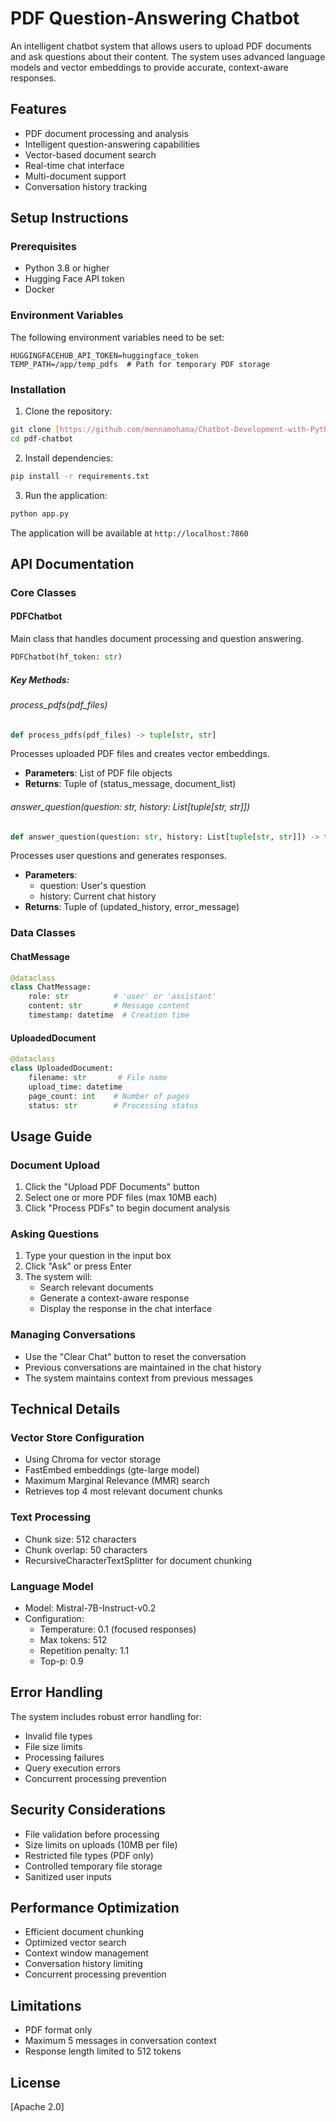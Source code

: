 # PDF Question-Answering Chatbot
An intelligent chatbot system that allows users to upload PDF documents and ask questions about their content. The system uses advanced language models and vector embeddings to provide accurate, context-aware responses.

## Features
- PDF document processing and analysis
- Intelligent question-answering capabilities
- Vector-based document search
- Real-time chat interface
- Multi-document support
- Conversation history tracking

## Setup Instructions

### Prerequisites
- Python 3.8 or higher
- Hugging Face API token
- Docker 

### Environment Variables
The following environment variables need to be set:
```
HUGGINGFACEHUB_API_TOKEN=huggingface_token
TEMP_PATH=/app/temp_pdfs  # Path for temporary PDF storage
```

### Installation

1. Clone the repository:
```bash
git clone [https://github.com/mennamohama/Chatbot-Development-with-Python/tree/main]
cd pdf-chatbot
```

2. Install dependencies:
```bash
pip install -r requirements.txt
```

3. Run the application:
```bash
python app.py
```

The application will be available at `http://localhost:7860`

## API Documentation

### Core Classes

#### PDFChatbot
Main class that handles document processing and question answering.

```python
PDFChatbot(hf_token: str)
```

##### Key Methods:

###### process_pdfs(pdf_files)
```python
def process_pdfs(pdf_files) -> tuple[str, str]
```
Processes uploaded PDF files and creates vector embeddings.
- **Parameters**: List of PDF file objects
- **Returns**: Tuple of (status_message, document_list)

###### answer_question(question: str, history: List[tuple[str, str]])
```python
def answer_question(question: str, history: List[tuple[str, str]]) -> tuple[List[tuple[str, str]], str]
```
Processes user questions and generates responses.
- **Parameters**:
  - question: User's question
  - history: Current chat history
- **Returns**: Tuple of (updated_history, error_message)

### Data Classes

#### ChatMessage
```python
@dataclass
class ChatMessage:
    role: str          # 'user' or 'assistant'
    content: str       # Message content
    timestamp: datetime  # Creation time
```

#### UploadedDocument
```python
@dataclass
class UploadedDocument:
    filename: str       # File name
    upload_time: datetime
    page_count: int    # Number of pages
    status: str        # Processing status
```

## Usage Guide

### Document Upload
1. Click the "Upload PDF Documents" button
2. Select one or more PDF files (max 10MB each)
3. Click "Process PDFs" to begin document analysis

### Asking Questions
1. Type your question in the input box
2. Click "Ask" or press Enter
3. The system will:
   - Search relevant documents
   - Generate a context-aware response
   - Display the response in the chat interface

### Managing Conversations
- Use the "Clear Chat" button to reset the conversation
- Previous conversations are maintained in the chat history
- The system maintains context from previous messages

## Technical Details

### Vector Store Configuration
- Using Chroma for vector storage
- FastEmbed embeddings (gte-large model)
- Maximum Marginal Relevance (MMR) search
- Retrieves top 4 most relevant document chunks

### Text Processing
- Chunk size: 512 characters
- Chunk overlap: 50 characters
- RecursiveCharacterTextSplitter for document chunking

### Language Model
- Model: Mistral-7B-Instruct-v0.2
- Configuration:
  - Temperature: 0.1 (focused responses)
  - Max tokens: 512
  - Repetition penalty: 1.1
  - Top-p: 0.9

## Error Handling

The system includes robust error handling for:
- Invalid file types
- File size limits
- Processing failures
- Query execution errors
- Concurrent processing prevention

## Security Considerations

- File validation before processing
- Size limits on uploads (10MB per file)
- Restricted file types (PDF only)
- Controlled temporary file storage
- Sanitized user inputs

## Performance Optimization

- Efficient document chunking
- Optimized vector search
- Context window management
- Conversation history limiting
- Concurrent processing prevention

## Limitations

- PDF format only
- Maximum 5 messages in conversation context
- Response length limited to 512 tokens

## License

[Apache 2.0]
